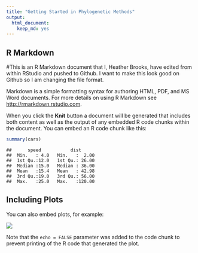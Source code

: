 ```yaml
---
title: "Getting Started in Phylogenetic Methods"
output: 
  html_document: 
    keep_md: yes
---
```




## R Markdown

#This is an R Markdown document that I, Heather Brooks, have edited from within RStudio and pushed to Github. I want to make this look good on Github so I am changing the file format.

Markdown is a simple formatting syntax for authoring HTML, PDF, and MS Word documents. For more details on using R Markdown see <http://rmarkdown.rstudio.com>.

When you click the **Knit** button a document will be generated that includes both content as well as the output of any embedded R code chunks within the document. You can embed an R code chunk like this:


```r
summary(cars)
```

```
##      speed           dist       
##  Min.   : 4.0   Min.   :  2.00  
##  1st Qu.:12.0   1st Qu.: 26.00  
##  Median :15.0   Median : 36.00  
##  Mean   :15.4   Mean   : 42.98  
##  3rd Qu.:19.0   3rd Qu.: 56.00  
##  Max.   :25.0   Max.   :120.00
```

## Including Plots

You can also embed plots, for example:

![](Getting-Started-with-PhyloMeth_files/figure-html/pressure-1.png)<!-- -->

Note that the `echo = FALSE` parameter was added to the code chunk to prevent printing of the R code that generated the plot.
